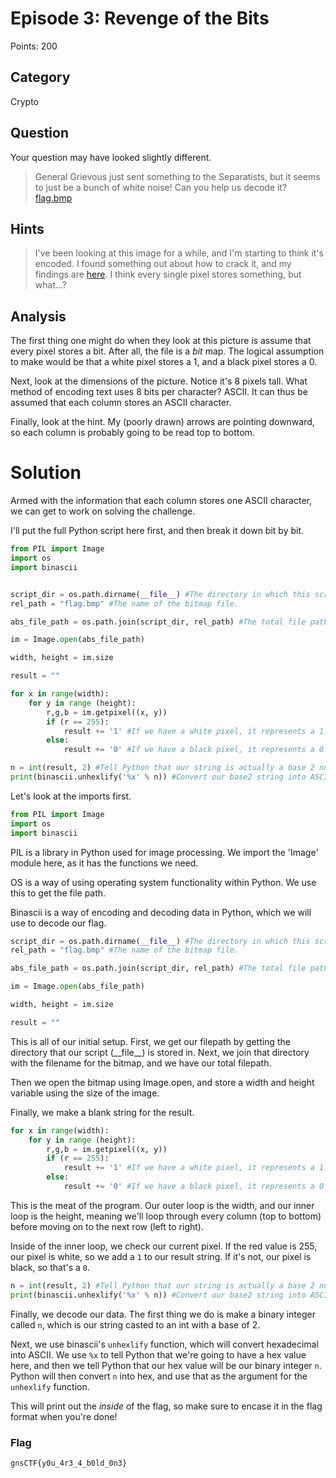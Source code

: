 # Episode 3: Revenge of the Bits
Points: 200

## Category
Crypto

## Question
Your question may have looked slightly different.
>General Grievous just sent something to the Separatists, but it seems to just be a bunch of white noise! Can you help us decode it? [flag.bmp](files/flag.bmp)

## Hints
>I've been looking at this image for a while, and I'm starting to think it's encoded. I found something out about how to crack it, and my findings are [here](files/Classified_Info.png). I think every single pixel stores something, but what...?

## Analysis

The first thing one might do when they look at this picture is assume that every pixel stores a bit. After all, the file is a *bit* map. The logical assumption to make would be that a white pixel stores a 1, and a black pixel stores a 0.

Next, look at the dimensions of the picture. Notice it's 8 pixels tall. What method of encoding text uses 8 bits per character? ASCII. It can thus be assumed that each column stores an ASCII character.

Finally, look at the hint. My (poorly drawn) arrows are pointing downward, so each column is probably going to be read top to bottom.

# Solution

Armed with the information that each column stores one ASCII character, we can get to work on solving the challenge.

I'll put the full Python script here first, and then break it down bit by bit.

```py
from PIL import Image
import os
import binascii


script_dir = os.path.dirname(__file__) #The directory in which this script is.
rel_path = "flag.bmp" #The name of the bitmap file.

abs_file_path = os.path.join(script_dir, rel_path) #The total file path.

im = Image.open(abs_file_path) 

width, height = im.size

result = ""

for x in range(width):
    for y in range (height):
        r,g,b = im.getpixel((x, y))
        if (r == 255):
            result += '1' #If we have a white pixel, it represents a 1.
        else:
            result += '0' #If we have a black pixel, it represents a 0.

n = int(result, 2) #Tell Python that our string is actually a base 2 number.
print(binascii.unhexlify('%x' % n)) #Convert our base2 string into ASCII.
```

Let's look at the imports first.

```py
from PIL import Image
import os
import binascii
```

PIL is a library in Python used for image processing. We import the 'Image' module here, as it has the functions we need.

OS is a way of using operating system functionality within Python. We use this to get the file path.

Binascii is a way of encoding and decoding data in Python, which we will use to decode our flag.

```py
script_dir = os.path.dirname(__file__) #The directory in which this script is.
rel_path = "flag.bmp" #The name of the bitmap file.

abs_file_path = os.path.join(script_dir, rel_path) #The total file path.

im = Image.open(abs_file_path) 

width, height = im.size

result = ""
```

This is all of our initial setup. First, we get our filepath by getting the directory that our script (\_\_file\_\_) is stored in. Next, we join that directory with the filename for the bitmap, and we have our total filepath.

Then we open the bitmap using Image.open, and store a width and height variable using the size of the image. 

Finally, we make a blank string for the result.

```py
for x in range(width):
    for y in range (height):
        r,g,b = im.getpixel((x, y))
        if (r == 255):
            result += '1' #If we have a white pixel, it represents a 1.
        else:
            result += '0' #If we have a black pixel, it represents a 0.
```

This is the meat of the program. Our outer loop is the width, and our inner loop is the height, meaning we'll loop through every column (top to bottom) before moving on to the next row (left to right).

Inside of the inner loop, we check our current pixel. If the red value is 255, our pixel is white, so we add a `1` to our result string. If it's not, our pixel is black, so that's a `0`.

```py
n = int(result, 2) #Tell Python that our string is actually a base 2 number.
print(binascii.unhexlify('%x' % n)) #Convert our base2 string into ASCII.
```

Finally, we decode our data. The first thing we do is make a binary integer called `n`, which is our string casted to an int with a base of 2.

Next, we use binascii's `unhexlify` function, which will convert hexadecimal into ASCII. We use `%x` to tell Python that we're going to have a hex value here, and then we tell Python that our hex value will be our binary integer `n`. Python will then convert `n` into hex, and use that as the argument for the `unhexlify` function.

This will print out the *inside* of the flag, so make sure to encase it in the flag format when you're done!

### Flag
`gnsCTF{y0u_4r3_4_b0ld_0n3}`